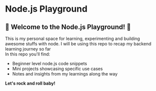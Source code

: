 # Node.js Playground

## 🎉 Welcome to the Node.js Playground! 🎉

This is my personal space for learning, experimenting and building awesome stuffs with node. I will be using this repo to recap my backend learning journey so far<br>
In this repo you'll find:<br>

- Beginner level node.js code snippets
- Mini projects showcasing specific use cases
- Notes and insights from my learnings along the way

**Let's rock and roll baby!**
